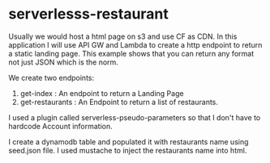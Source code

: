 # serverlesss-restaurant

Usually we would host a html page on s3 and use CF as CDN. In this application I will use API GW and Lambda  to create a http endpoint to return a static landing page. This example shows that you can return any format not just JSON which is the norm.

We create two endpoints:
1. get-index : An endpoint to return a Landing Page
2. get-restaurants : An Endpoint to return a list of restaurants.

I used a plugin called serverless-pseudo-parameters so that I don't have to hardcode Account information.

I create a dynamodb table and populated it with restaurants name using seed.json file. I used mustache to inject the restaurants name into html.
